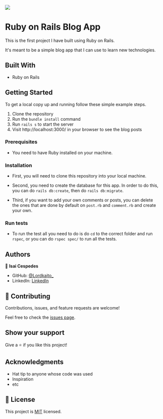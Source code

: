 ![](https://img.shields.io/badge/Microverse-blueviolet)

# Ruby on Rails Blog App

This is the first project I have built using Ruby on Rails.

It's meant to be a simple blog app that I can use to learn new technologies.
## Built With

- Ruby on Rails

## Getting Started


To get a local copy up and running follow these simple example steps.

1. Clone the repository
2. Run the `bundle install` command
3. Run `rails s` to start the server
4. Visit http://localhost:3000/ in your browser to see the blog posts

### Prerequisites

- You need to have Ruby installed on your machine.


### Installation

- First, you will need to clone this repository into your local machine.

- Second, you need to create the database for this app. In order to do this, you can do `rails db:create`, then do `rails db:migrate`.

- Third, if you want to add your own comments or posts, you can delete the ones that are done by default on `post.rb` and `comment.rb` and create your own.
### Run tests

- To run the test all you need to do is do `cd` to the correct folder and run `rspec`, or you can do `rspec spec/` to run all the tests.


## Authors

👤 **Isai Cespedes**

- GitHub: [@Lordkaito_](https://github.com/Lordkaito)
- LinkedIn: [LinkedIn](https://linkedin.com/in/isaicespedes)

## 🤝 Contributing

Contributions, issues, and feature requests are welcome!

Feel free to check the [issues page](../../issues/).

## Show your support

Give a ⭐️ if you like this project!

## Acknowledgments

- Hat tip to anyone whose code was used
- Inspiration
- etc

## 📝 License

This project is [MIT](./MIT.md) licensed.
